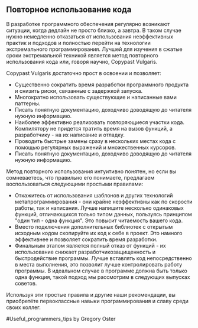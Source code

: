 ## Повторное использование кода

В разработке программного обеспечения регулярно возникают ситуации, когда дедлайн не просто близко, а завтра. В таком случае нужно немедленно отказаться от использования неэффективных практик и подходов и полностью перейти на технологии экстремального программирования. Лучшей для изучения в сжатые сроки экстремальной техникой является метод повторного использования кода или, говоря научно, Copypast Vulgaris.

Copypast Vulgaris достаточно прост в освоении и позволяет:

- Существенно сократить время разработки программного продукта и снизить риски, связанные с задержкой запуска.
- Многократно использовать существующие и написанные вами паттерны.
- Писать понятную документацию, доходчиво доводящую до читателя нужную информацию.
- Наиболее эффективно реализовать повторяющиеся участки кода. Компилятору не придется тратить время на вызов функций, а разработчику - на их написание и отладку.
- Проводить быстрые замены сразу в нескольких местах кода с помощью регулярных выражений и множественных курсоров.
- Писать понятную документацию, доходчиво доводящую до читателя нужную информацию.

Метод повторного использования интуитивно понятен, но если вы сомневаетесь, что правильно его понимаете, предлагаем воспользоваться следующими простыми правилами:

- Откажитесь от использования шаблонов и других технологий метапрограммирования - они крайне неэффективны как по скорости работы, так и написания. Лучше напишите несколько одинаковых функций, отличающихся только типом данных, пользуясь принципом "один тип - одна функция". Это повысит читаемость вашего кода.
- Вместо подключения дополнительных библиотек с открытым исходным кодом скопируйте их код к себе в проект. Это намного эффективнее и позволяет сократить время разработки.
- Финальным этапом является полный отказ от функций - их использование снижает разработчикозащищенность и быстродействие программы. Лучше вставлять код непосредственно в места выполнения, это позволит лучше контролировать работу программы. В идеальном случае в программе должна быть только одна функция, такой подход мы рассмотрим в следующих выпусках советов.

Используя эти простые правила и другие наши рекомендации, вы приобретёте первоклассные навыки программирования и славу среди своих коллег.

\#Useful_programmers_tips by Gregory Oster
